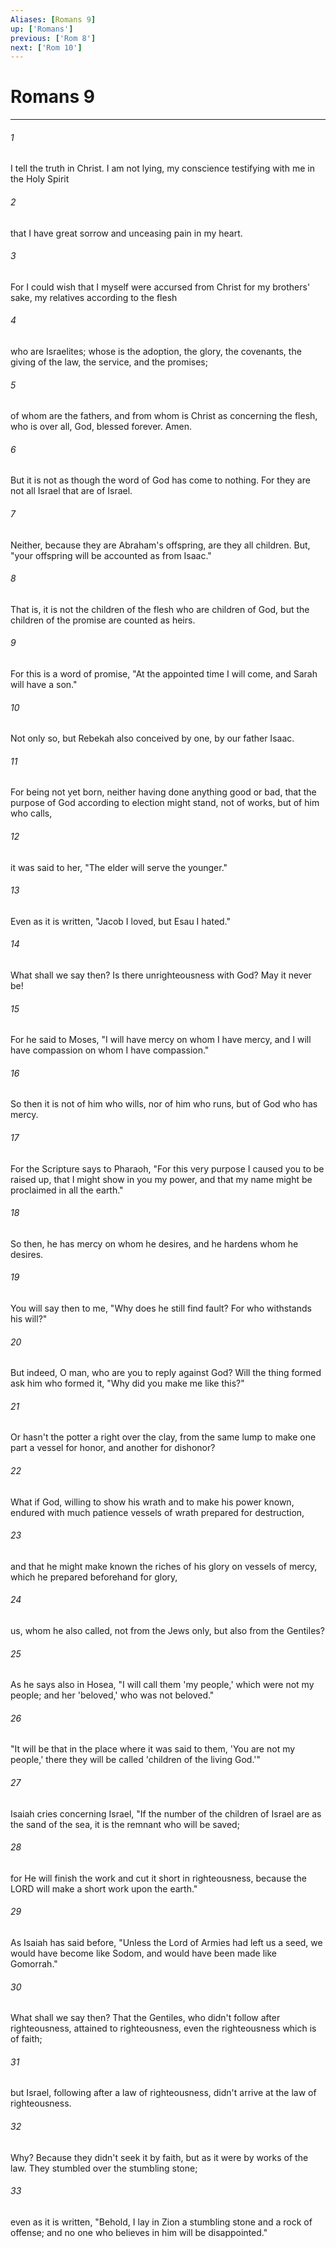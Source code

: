 ```yaml
---
Aliases: [Romans 9]
up: ['Romans']
previous: ['Rom 8']
next: ['Rom 10']
---
```

# Romans 9
***





###### 1 

I tell the truth in Christ. I am not lying, my conscience testifying with me in the Holy Spirit 



###### 2 

that I have great sorrow and unceasing pain in my heart. 



###### 3 

For I could wish that I myself were accursed from Christ for my brothers' sake, my relatives according to the flesh 



###### 4 

who are Israelites; whose is the adoption, the glory, the covenants, the giving of the law, the service, and the promises; 



###### 5 

of whom are the fathers, and from whom is Christ as concerning the flesh, who is over all, God, blessed forever. Amen. 



###### 6 

But it is not as though the word of God has come to nothing. For they are not all Israel that are of Israel. 



###### 7 

Neither, because they are Abraham's offspring, are they all children. But, "your offspring will be accounted as from Isaac." 



###### 8 

That is, it is not the children of the flesh who are children of God, but the children of the promise are counted as heirs. 



###### 9 

For this is a word of promise, "At the appointed time I will come, and Sarah will have a son." 



###### 10 

Not only so, but Rebekah also conceived by one, by our father Isaac. 



###### 11 

For being not yet born, neither having done anything good or bad, that the purpose of God according to election might stand, not of works, but of him who calls, 



###### 12 

it was said to her, "The elder will serve the younger." 



###### 13 

Even as it is written, "Jacob I loved, but Esau I hated." 



###### 14 

What shall we say then? Is there unrighteousness with God? May it never be! 



###### 15 

For he said to Moses, "I will have mercy on whom I have mercy, and I will have compassion on whom I have compassion." 



###### 16 

So then it is not of him who wills, nor of him who runs, but of God who has mercy. 



###### 17 

For the Scripture says to Pharaoh, "For this very purpose I caused you to be raised up, that I might show in you my power, and that my name might be proclaimed in all the earth." 



###### 18 

So then, he has mercy on whom he desires, and he hardens whom he desires. 



###### 19 

You will say then to me, "Why does he still find fault? For who withstands his will?" 



###### 20 

But indeed, O man, who are you to reply against God? Will the thing formed ask him who formed it, "Why did you make me like this?" 



###### 21 

Or hasn't the potter a right over the clay, from the same lump to make one part a vessel for honor, and another for dishonor? 



###### 22 

What if God, willing to show his wrath and to make his power known, endured with much patience vessels of wrath prepared for destruction, 



###### 23 

and that he might make known the riches of his glory on vessels of mercy, which he prepared beforehand for glory, 



###### 24 

us, whom he also called, not from the Jews only, but also from the Gentiles? 



###### 25 

As he says also in Hosea, "I will call them 'my people,' which were not my people; and her 'beloved,' who was not beloved." 



###### 26 

"It will be that in the place where it was said to them, 'You are not my people,' there they will be called 'children of the living God.'" 



###### 27 

Isaiah cries concerning Israel, "If the number of the children of Israel are as the sand of the sea, it is the remnant who will be saved; 



###### 28 

for He will finish the work and cut it short in righteousness, because the LORD will make a short work upon the earth." 



###### 29 

As Isaiah has said before, "Unless the Lord of Armies had left us a seed, we would have become like Sodom, and would have been made like Gomorrah." 



###### 30 

What shall we say then? That the Gentiles, who didn't follow after righteousness, attained to righteousness, even the righteousness which is of faith; 



###### 31 

but Israel, following after a law of righteousness, didn't arrive at the law of righteousness. 



###### 32 

Why? Because they didn't seek it by faith, but as it were by works of the law. They stumbled over the stumbling stone; 



###### 33 

even as it is written, "Behold, I lay in Zion a stumbling stone and a rock of offense; and no one who believes in him will be disappointed."
